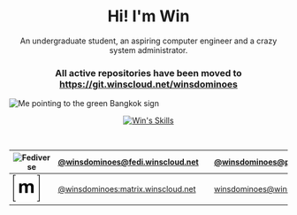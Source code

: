 <h1 align="center">Hi! I'm Win</h1>
<p align="center">An undergraduate student, an aspiring computer engineer and a crazy system administrator.</p>
<h3 align="center">All active repositories have been moved to <a href="https://git.winscloud.net">https://git.winscloud.net/winsdominoes</a></h3>

<img src="assets/images/banner.JPG" alt="Me pointing to the green Bangkok sign" /><br/>

<div align="center">
    <a href="https://git.winscloud.net/winsdominoes">
        <img alt="Win's Skills" src="https://skillicons.dev/icons?i=html,css,tailwind,php,js,nodejs,express,discordjs,ts,react,nextjs,c,arduino,gtk,dart,flutter,python,bash,git,docker,cloudflare,mysql,sqlite,nginx,bsd,linux,debian,raspberrypi,arch,vscodium" />
    </a>

<br /><div>
    
| <img src="https://skillicons.dev/icons?i=fediverse" alt="Fediverse" /> | [@winsdominoes@fedi.winscloud.net](https://fedi.winscloud.net/winsdominoes) | <img src="assets/icons/peertube.svg" alt="PeerTube" width="30" /> | [@winsdominoes@peertube.winscloud.net](https://peertube.winscloud.net/a/winsdominoes) | 
|---|-----------|---|---|
| <img src="assets/icons/matrix.svg" style="Matrix" />  | [@winsdominoes:matrix.winscloud.net](https://matrix.to/#/@winsdominoes:matrix.winscloud.net) | <img src="assets/icons/protonmail.svg" alt="Proton Mail" width="30" /> | [winsdominoes@winscloud.net](mailto:winsdominoes@winscloud.net) |

</div>

</div>
